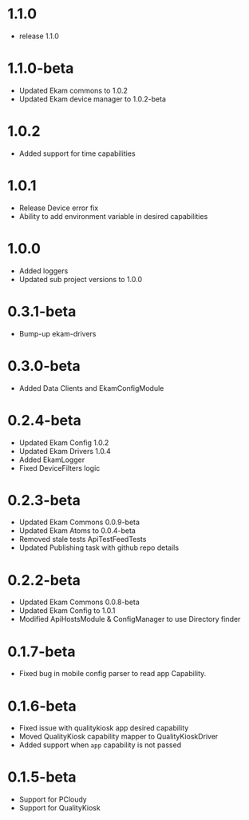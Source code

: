 # 1.1.0
* release 1.1.0

# 1.1.0-beta
* Updated Ekam commons to 1.0.2
* Updated Ekam device manager to 1.0.2-beta

# 1.0.2
* Added support for time capabilities

# 1.0.1
* Release Device error fix
* Ability to add environment variable in desired capabilities

# 1.0.0
* Added loggers
* Updated sub project versions to 1.0.0

# 0.3.1-beta
* Bump-up ekam-drivers

# 0.3.0-beta
* Added Data Clients and EkamConfigModule 

# 0.2.4-beta

* Updated Ekam Config 1.0.2
* Updated Ekam Drivers 1.0.4
* Added EkamLogger
* Fixed DeviceFilters logic

# 0.2.3-beta

* Updated Ekam Commons 0.0.9-beta
* Updated Ekam Atoms to 0.0.4-beta
* Removed stale tests ApiTestFeedTests
* Updated Publishing task with github repo details

# 0.2.2-beta

* Updated Ekam Commons 0.0.8-beta
* Updated Ekam Config to 1.0.1
* Modified ApiHostsModule & ConfigManager to use Directory finder

# 0.1.7-beta

* Fixed bug in mobile config parser to read app Capability.

# 0.1.6-beta

* Fixed issue with qualitykiosk app desired capability
* Moved QualityKiosk capability mapper to QualityKioskDriver
* Added support when `app` capability is not passed

# 0.1.5-beta

* Support for PCloudy
* Support for QualityKiosk